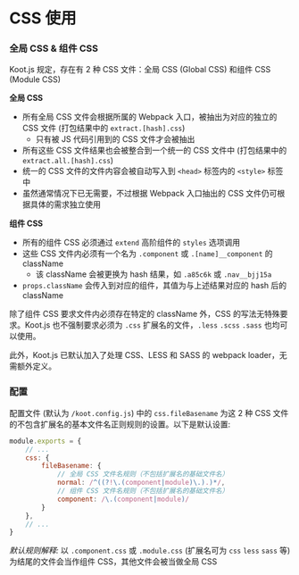 # CSS 使用

### 全局 CSS & 组件 CSS

Koot.js 规定，存在有 2 种 CSS 文件：全局 CSS (Global CSS) 和组件 CSS (Module CSS)

**全局 CSS**

- 所有全局 CSS 文件会根据所属的 Webpack 入口，被抽出为对应的独立的 CSS 文件 (打包结果中的 `extract.[hash].css`)
  - 只有被 JS 代码引用到的 CSS 文件才会被抽出
- 所有这些 CSS 文件结果也会被整合到一个统一的 CSS 文件中 (打包结果中的 `extract.all.[hash].css`)
- 统一的 CSS 文件的文件内容会被自动写入到 `<head>` 标签内的 `<style>` 标签中
- 虽然通常情况下已无需要，不过根据 Webpack 入口抽出的 CSS 文件仍可根据具体的需求独立使用

**组件 CSS**

- 所有的组件 CSS 必须通过 `extend` 高阶组件的 `styles` 选项调用
- 这些 CSS 文件内必须有一个名为 `.component` 或 `.[name]__component` 的 className
  - 该 className 会被更换为 hash 结果，如 `.a85c6k` 或 `.nav__bjj15a`
- `props.className` 会传入到对应的组件，其值为与上述结果对应的 hash 后的 className

除了组件 CSS 要求文件内必须存在特定的 className 外，CSS 的写法无特殊要求。Koot.js 也不强制要求必须为 `.css` 扩展名的文件，`.less` `.scss` `.sass` 也均可以使用。

此外，Koot.js 已默认加入了处理 CSS、LESS 和 SASS 的 webpack loader，无需额外定义。

### 配置

配置文件 (默认为 `/koot.config.js`) 中的 `css.fileBasename` 为这 2 种 CSS 文件的不包含扩展名的基本文件名正则规则的设置。以下是默认设置: 

```javascript
module.exports = {
    // ...
    css: {
        fileBasename: {
            // 全局 CSS 文件名规则（不包括扩展名的基础文件名）
            normal: /^((?!\.(component|module)\.).)*/,
            // 组件 CSS 文件名规则（不包括扩展名的基础文件名）
            component: /\.(component|module)/
        }
    },
    // ...
}
```

_默认规则解释:_ 以 `.component.css` 或 `.module.css` (扩展名可为 `css` `less` `sass` 等) 为结尾的文件会当作组件 CSS，其他文件会被当做全局 CSS
